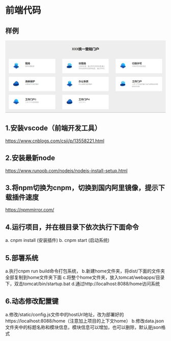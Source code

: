 # 前端代码
## 样例
![Image text](https://raw.githubusercontent.com/xinglianhou/home/main/src/page/image/demo.png)

## 1.安装vscode（前端开发工具）
https://www.cnblogs.com/csji/p/13558221.html

## 2.安装最新node 
https://www.runoob.com/nodejs/nodejs-install-setup.html

## 3.将npm切换为cnpm，切换到国内阿里镜像，提示下载插件速度
https://npmmirror.com/

## 4.运行项目，并在根目录下依次执行下面命令
a. cnpm install (安装插件)
b. cnpm start  (启动系统)

## 5.部署系统
a.执行cnpm run build命令打包系统，
b.新建home文件夹，将dist/下面的文件夹全部复制到home文件夹下面
c.将整个home文件夹，放入tomcat/webapps/目录下，双击tomcat/bin/startup.bat
d.通过http://localhost:8088/home访问系统

## 6.动态修改配置键
a.修改/static/config.js文件中的hostUrl地址，改为部署好的https://localhost:8088/home（注意加上项目的上下文home）
b.修改data.json文件夹中的标题名称和模块信息，模块信息可以增加，也可以删除，默认是json格式
